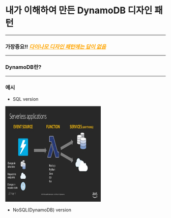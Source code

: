 # 내가 이해하여 만든 DynamoDB 디자인 패턴

---
### 가장중요!! <span style="color:orange"><ins>*다이나모 디자인 패턴에는 답이 없음*<ins></span>

---
### DynamoDB란?

---
### 예시
* SQL version

<img src="img.png" width="300" height="300" /><br/>

* NoSQL(DynamoDB) version

